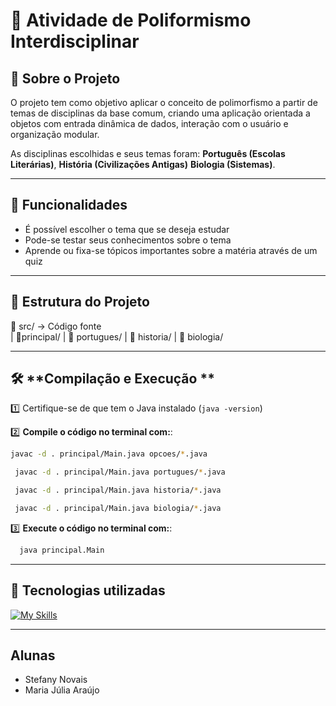 # 📖 **Atividade de Poliformismo Interdisciplinar**

## 📌 **Sobre o Projeto**
O projeto tem como objetivo aplicar o conceito de polimorfismo a partir de temas de disciplinas da base comum, criando uma aplicação orientada a objetos com entrada dinâmica de dados, interação com o usuário e organização modular.

As disciplinas escolhidas e seus temas foram: **Português (Escolas Literárias)**, **História (Civilizações Antigas)** **Biologia (Sistemas)**.

---

## 🧩 **Funcionalidades**
- É possível escolher o tema que se deseja estudar
- Pode-se testar seus conhecimentos sobre o tema
- Aprende ou fixa-se tópicos importantes sobre a matéria através de um quiz

---

## 📂 **Estrutura do Projeto**

📁 src/ → Código fonte  
 | 📂principal/
 | 📂 portugues/
 | 📂 historia/
 | 📂 biologia/

---

## 🛠 **Compilação e Execução **
1️⃣ Certifique-se de que tem o Java instalado (`java -version`)

2️⃣ **Compile o código no terminal com:**: 

   ```bash
   javac -d . principal/Main.java opcoes/*.java  
  ```

  ```bash
   javac -d . principal/Main.java portugues/*.java  
  ```

  ```bash
   javac -d . principal/Main.java historia/*.java     
  ```

  ```bash
   javac -d . principal/Main.java biologia/*.java     
  ```


3️⃣ **Execute o código no terminal com:**:

  ```bash
    java principal.Main            
  ```

---

## 💠 **Tecnologias utilizadas**
[![My Skills](https://skillicons.dev/icons?i=vscode,java&theme=light)](https://skillicons.dev)

---

## **Alunas**
- Stefany Novais
- Maria Júlia Araújo



